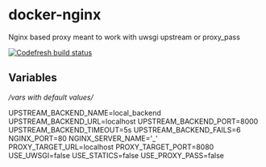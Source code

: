 docker-nginx
============

Nginx based proxy meant to work with uwsgi upstream or proxy_pass

[![Codefresh build status]( https://g.codefresh.io/api/badges/build?repoOwner=Tivix&repoName=docker-nginx&branch=master&pipelineName=docker-nginx&accountName=tivix&key=eyJhbGciOiJIUzI1NiJ9.NTgzNDViNTkyZWRiOGYwMTAwZTllYWNk.N-gEtemnze6Sz5dmxpN0dcZ8Ev6oSdyiXDpbCy_TClI&type=cf-1)]( https://g.codefresh.io/repositories/Tivix/docker-nginx/builds?filter=trigger:build;branch:master;service:5a6097ecd6addc0001813e45~docker-nginx)

Variables
---------

_/vars with default values/_

UPSTREAM_BACKEND_NAME=local_backend
UPSTREAM_BACKEND_URL=localhost
UPSTREAM_BACKEND_PORT=8000
UPSTREAM_BACKEND_TIMEOUT=5s
UPSTREAM_BACKEND_FAILS=6
NGINX_PORT=80
NGINX_SERVER_NAME='_'
PROXY_TARGET_URL=localhost
PROXY_TARGET_PORT=8080
USE_UWSGI=false
USE_STATICS=false
USE_PROXY_PASS=false
